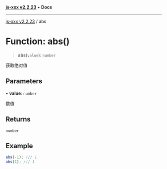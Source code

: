 [**js-xxx v2.2.23**](../README.md) • **Docs**

***

[js-xxx v2.2.23](../README.md) / abs

# Function: abs()

> **abs**(`value`): `number`

获取绝对值

## Parameters

• **value**: `number`

数值

## Returns

`number`

## Example

```ts
abs(-1); /// 1
abs(1); /// 1
```
